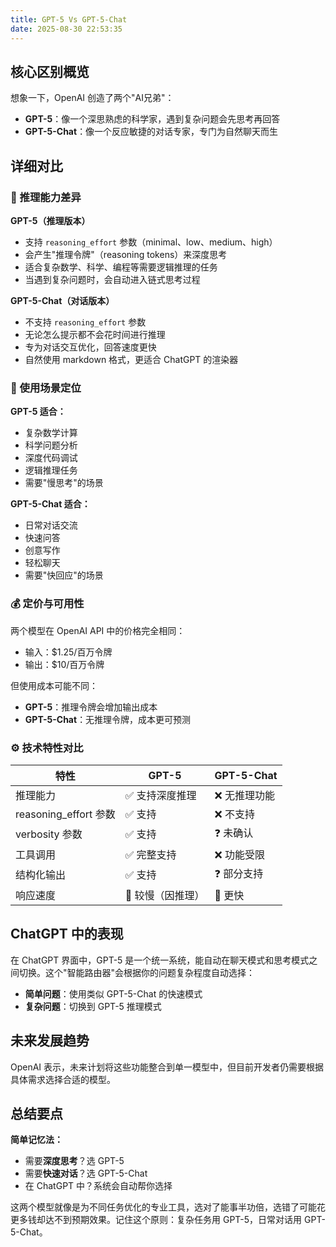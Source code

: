 ```yaml
---
title: GPT-5 Vs GPT-5-Chat
date: 2025-08-30 22:53:35
---
```

## 核心区别概览

想象一下，OpenAI 创造了两个"AI兄弟"：

- **GPT-5**：像一个深思熟虑的科学家，遇到复杂问题会先思考再回答
- **GPT-5-Chat**：像一个反应敏捷的对话专家，专门为自然聊天而生

## 详细对比

### 🧠 推理能力差异

**GPT-5（推理版本）**

- 支持 `reasoning_effort` 参数（minimal、low、medium、high）
- 会产生"推理令牌"（reasoning tokens）来深度思考
- 适合复杂数学、科学、编程等需要逻辑推理的任务
- 当遇到复杂问题时，会自动进入链式思考过程

**GPT-5-Chat（对话版本）**

- 不支持 `reasoning_effort` 参数
- 无论怎么提示都不会花时间进行推理
- 专为对话交互优化，回答速度更快
- 自然使用 markdown 格式，更适合 ChatGPT 的渲染器

### 🎯 使用场景定位

**GPT-5 适合：**

- 复杂数学计算
- 科学问题分析
- 深度代码调试
- 逻辑推理任务
- 需要"慢思考"的场景

**GPT-5-Chat 适合：**

- 日常对话交流
- 快速问答
- 创意写作
- 轻松聊天
- 需要"快回应"的场景

### 💰 定价与可用性

两个模型在 OpenAI API 中的价格完全相同：

- 输入：$1.25/百万令牌
- 输出：$10/百万令牌

但使用成本可能不同：

- **GPT-5**：推理令牌会增加输出成本
- **GPT-5-Chat**：无推理令牌，成本更可预测

### ⚙️ 技术特性对比

|特性|GPT-5|GPT-5-Chat|
|---|---|---|
|推理能力|✅ 支持深度推理|❌ 无推理功能|
|reasoning_effort 参数|✅ 支持|❌ 不支持|
|verbosity 参数|✅ 支持|❓ 未确认|
|工具调用|✅ 完整支持|❌ 功能受限|
|结构化输出|✅ 支持|❓ 部分支持|
|响应速度|🐢 较慢（因推理）|🚀 更快|

## ChatGPT 中的表现

在 ChatGPT 界面中，GPT-5 是一个统一系统，能自动在聊天模式和思考模式之间切换。这个"智能路由器"会根据你的问题复杂程度自动选择：

- **简单问题**：使用类似 GPT-5-Chat 的快速模式
- **复杂问题**：切换到 GPT-5 推理模式

## 未来发展趋势

OpenAI 表示，未来计划将这些功能整合到单一模型中，但目前开发者仍需要根据具体需求选择合适的模型。

## 总结要点

**简单记忆法：**

- 需要**深度思考**？选 GPT-5
- 需要**快速对话**？选 GPT-5-Chat
- 在 ChatGPT 中？系统会自动帮你选择

这两个模型就像是为不同任务优化的专业工具，选对了能事半功倍，选错了可能花更多钱却达不到预期效果。记住这个原则：复杂任务用 GPT-5，日常对话用 GPT-5-Chat。
